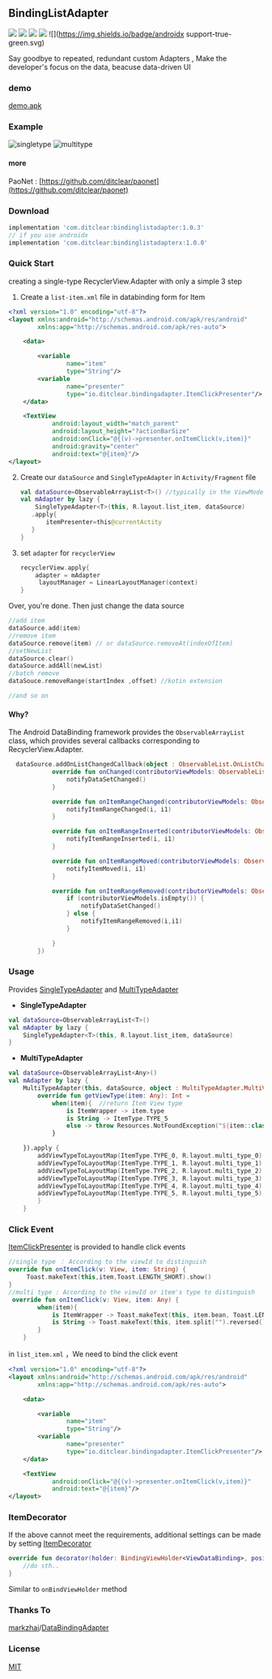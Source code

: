 ## BindingListAdapter

 ![](https://img.shields.io/badge/minSdk-14-brightgreen.svg)  ![](https://img.shields.io/badge/version-1.0.3-green.svg)  ![](https://img.shields.io/badge/recyclerview_version-28.0.0-blue.svg)  ![](https://img.shields.io/badge/kotlin_version-1.3.11-blue.svg) ![](https://img.shields.io/badge/androidx support-true-green.svg)

Say goodbye to repeated, redundant custom Adapters , Make the developer's focus on the data, beacuse data-driven UI

### demo

[demo.apk](demo.apk)

### Example

![singletype](gif/singletype.gif)                       ![multitype](gif/multitype.gif)

#### more

PaoNet : [https://github.com/ditclear/paonet](https://github.com/ditclear/paonet)

### Download

```groovy
implementation 'com.ditclear:bindinglistadapter:1.0.3'
// if you use androidx
implementation 'com.ditclear:bindinglistadapterx:1.0.0'
```

### Quick Start

creating a single-type RecyclerView.Adapter with only a simple 3 step

1. Create a `list-item.xml` file in databinding form for Item

```xml
<?xml version="1.0" encoding="utf-8"?>
<layout xmlns:android="http://schemas.android.com/apk/res/android"
        xmlns:app="http://schemas.android.com/apk/res-auto">

    <data>

        <variable
                name="item"
                type="String"/>
        <variable
                name="presenter"
                type="io.ditclear.bindingadapter.ItemClickPresenter"/>
    </data>

    <TextView
            android:layout_width="match_parent"
            android:layout_height="?actionBarSize"
            android:onClick="@{(v)->presenter.onItemClick(v,item)}"
            android:gravity="center"
            android:text="@{item}"/>
</layout>
```

2. Create our `dataSource` and  `SingleTypeAdapter` in `Activity/Fragment` file

   ```kotlin
   val dataSource=ObservableArrayList<T>() //typically in the ViewModel layer
   val mAdapter by lazy {
       SingleTypeAdapter<T>(this, R.layout.list_item, dataSource)
      .apply{
          itemPresenter=this@currentActity
      }
   }
   ```

3. set `adapter` for `recyclerView`

   ```kotlin
   recyclerView.apply{
       adapter = mAdapter
     	layoutManager = LinearLayoutManager(context)
   }
   ```

Over, you're done. Then just change the data source

```kotlin
//add item
dataSource.add(item)
//remove item
dataSource.remove(item) // or dataSource.removeAt(indexOfItem)
//setNewList
dataSource.clear()
dataSource.addAll(newList)
//batch remove 
dataSouce.removeRange(startIndex ,offset) //kotin extension

//and so on
```

#### Why?

The Android DataBinding framework provides the `ObservableArrayList` class, which provides several callbacks corresponding to RecyclerView.Adapter.

```kotlin
  dataSource.addOnListChangedCallback(object : ObservableList.OnListChangedCallback<ObservableList<T>>() {
            override fun onChanged(contributorViewModels: ObservableList<T>) {
                notifyDataSetChanged()
            }

            override fun onItemRangeChanged(contributorViewModels: ObservableList<T>, i: Int, i1: Int) {
                notifyItemRangeChanged(i, i1)
            }

            override fun onItemRangeInserted(contributorViewModels: ObservableList<T>, i: Int, i1: Int) {
                notifyItemRangeInserted(i, i1)
            }

            override fun onItemRangeMoved(contributorViewModels: ObservableList<T>, i: Int, i1: Int, i2: Int) {
                notifyItemMoved(i, i1)
            }

            override fun onItemRangeRemoved(contributorViewModels: ObservableList<T>, i: Int, i1: Int) {
                if (contributorViewModels.isEmpty()) {
                    notifyDataSetChanged()
                } else {
                    notifyItemRangeRemoved(i,i1)
                }

            }
        })
```

### Usage

Provides [SingleTypeAdapter](library-kotlin/src/main/java/io/ditclear/bindingadapter/SingleTypeAdapter.kt) and [MultiTypeAdapter](library-kotlin/src/main/java/io/ditclear/bindingadapter/MultiTypeAdapter.kt)

- **SingleTypeAdapter**  

```kotlin
val dataSource=ObservableArrayList<T>()
val mAdapter by lazy {
    SingleTypeAdapter<T>(this, R.layout.list_item, dataSource)
}
```

- **MultiTypeAdapter**

```kotlin
val dataSource=ObservableArrayList<Any>()
val mAdapter by lazy {
    MultiTypeAdapter(this, dataSource, object : MultiTypeAdapter.MultiViewTyper {
        override fun getViewType(item: Any): Int =
            when(item){  //return Item View type
                is ItemWrapper -> item.type
                is String -> ItemType.TYPE_5
                else -> throw Resources.NotFoundException("${item::class} has not found it's ViewType")
            }

    }).apply {
        addViewTypeToLayoutMap(ItemType.TYPE_0, R.layout.multi_type_0)
        addViewTypeToLayoutMap(ItemType.TYPE_1, R.layout.multi_type_1)
        addViewTypeToLayoutMap(ItemType.TYPE_2, R.layout.multi_type_2)
        addViewTypeToLayoutMap(ItemType.TYPE_3, R.layout.multi_type_3)
        addViewTypeToLayoutMap(ItemType.TYPE_4, R.layout.multi_type_4)
        addViewTypeToLayoutMap(ItemType.TYPE_5, R.layout.multi_type_5)
        }
    }
```

### Click Event

[ItemClickPresenter](library-kotlin/src/main/java/io/ditclear/bindingadapter/ItemClickPresenter.kt) is provided to handle click events

```kotlin
//single type ： According to the viewId to distinguish
override fun onItemClick(v: View, item: String) {
     Toast.makeText(this,item,Toast.LENGTH_SHORT).show()
}
//multi type : According to the viewId or item's type to distinguish
 override fun onItemClick(v: View, item: Any) {
        when(item){
            is ItemWrapper -> Toast.makeText(this, item.bean, Toast.LENGTH_SHORT).show()
            is String -> Toast.makeText(this, item.split("").reversed().joinToString(""), Toast.LENGTH_SHORT).show()
        }
    }
```

in `list_item.xml` ，We need to bind the click event

```xml
<?xml version="1.0" encoding="utf-8"?>
<layout xmlns:android="http://schemas.android.com/apk/res/android"
        xmlns:app="http://schemas.android.com/apk/res-auto">

    <data>

        <variable
                name="item"
                type="String"/>
        <variable
                name="presenter"
                type="io.ditclear.bindingadapter.ItemClickPresenter"/>
    </data>

    <TextView
            android:onClick="@{(v)->presenter.onItemClick(v,item)}"
            android:text="@{item}"/>
</layout>
```

### ItemDecorator

If the above cannot meet the requirements, additional settings can be made by setting [ItemDecorator](library-kotlin/src/main/java/io/ditclear/bindingadapter/ItemDecorator.kt)

```kotlin
override fun decorator(holder: BindingViewHolder<ViewDataBinding>, position: Int, viewType: Int) {
	//do sth..
}
```

Similar to `onBindViewHolder` method


### Thanks To

[markzhai](https://github.com/markzhai)/[DataBindingAdapter](https://github.com/markzhai/DataBindingAdapter)

### License

[MIT](LICENSE.txt)